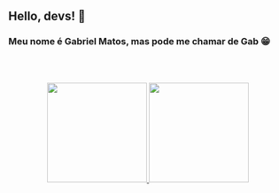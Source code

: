 ## Hello, devs! 👋
### Meu nome é Gabriel Matos, mas pode me chamar de Gab :grin:

</br>
</br>

<p align="center">
  <a href="https://github.com/gabrielmtss">
    <img height="180em" src="https://github-readme-stats.vercel.app/api/top-langs/?username=gabrielmtss&layout=compact&langs_count=7&theme=outrun"/>
    <img height="180em" src="https://github-readme-stats.vercel.app/api?username=gabrielmtss&show_icons=true&theme=outrun&include_all_commits=true&count_private=true"/>
  </a>
</p>

<!--
**gabrielmtss/gabrielmtss** is a ✨ _special_ ✨ repository because its `README.md` (this file) appears on your GitHub profile.

Here are some ideas to get you started:

- 🔭 I’m currently working on ...
- 🌱 I’m currently learning ...
- 👯 I’m looking to collaborate on ...
- 🤔 I’m looking for help with ...
- 💬 Ask me about ...
- 📫 How to reach me: ...
- 😄 Pronouns: ...
- ⚡ Fun fact: ...
-->
